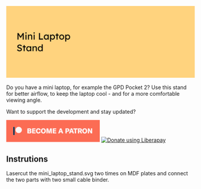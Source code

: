 ![Mini Laptop Stand](images/headerimage.jpg "Mini Laptop Stand")

Do you have a mini laptop, for example the GPD Pocket 2? Use this stand for better airflow, to keep the laptop cool - and for a more comfortable viewing angle.

Want to support the development and stay updated?

<a href="https://www.patreon.com/bePatron?u=24983231"><img alt="Become a Patreon" src="images/patreon_button.svg"></a> <a href="https://liberapay.com/glowingkitty/donate"><img alt="Donate using Liberapay" src="https://liberapay.com/assets/widgets/donate.svg"></a>

## Instrutions
Lasercut the mini_laptop_stand.svg two times on MDF plates and connect the two parts with two small cable binder.